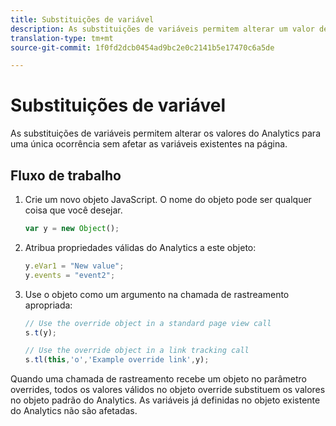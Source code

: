 ```yaml
---
title: Substituições de variável
description: As substituições de variáveis permitem alterar um valor de variável por um único rastreamento ou chamada de link de rastreamento.
translation-type: tm+mt
source-git-commit: 1f0fd2dcb0454ad9bc2e0c2141b5e17470c6a5de

---
```



# Substituições de variável

As substituições de variáveis permitem alterar os valores do Analytics para uma única ocorrência sem afetar as variáveis existentes na página.

## Fluxo de trabalho

1. Crie um novo objeto JavaScript. O nome do objeto pode ser qualquer coisa que você desejar.

   ```js
   var y = new Object();
   ```

2. Atribua propriedades válidas do Analytics a este objeto:

   ```js
   y.eVar1 = "New value";
   y.events = "event2";
   ```

3. Use o objeto como um argumento na chamada de rastreamento apropriada:

   ```js
   // Use the override object in a standard page view call
   s.t(y);
   
   // Use the override object in a link tracking call
   s.tl(this,'o','Example override link',y);
   ```

Quando uma chamada de rastreamento recebe um objeto no parâmetro overrides, todos os valores válidos no objeto override substituem os valores no objeto padrão do Analytics. As variáveis já definidas no objeto existente do Analytics não são afetadas.
